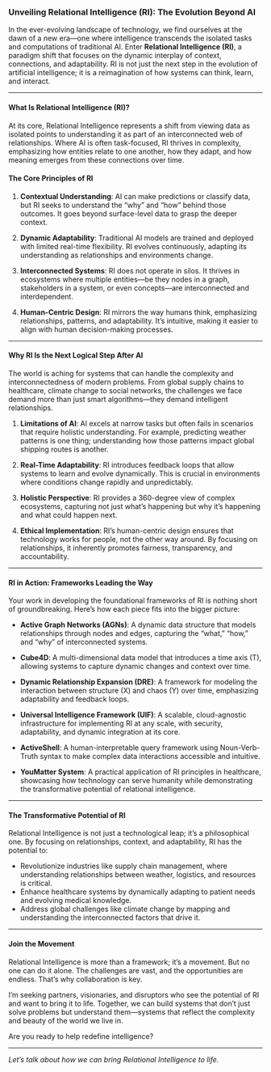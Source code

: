 ### Unveiling Relational Intelligence (RI): The Evolution Beyond AI

In the ever-evolving landscape of technology, we find ourselves at the dawn of a new era—one where intelligence transcends the isolated tasks and computations of traditional AI. Enter **Relational Intelligence (RI)**, a paradigm shift that focuses on the dynamic interplay of context, connections, and adaptability. RI is not just the next step in the evolution of artificial intelligence; it is a reimagination of how systems can think, learn, and interact.

---

#### What Is Relational Intelligence (RI)?
At its core, Relational Intelligence represents a shift from viewing data as isolated points to understanding it as part of an interconnected web of relationships. Where AI is often task-focused, RI thrives in complexity, emphasizing how entities relate to one another, how they adapt, and how meaning emerges from these connections over time.

#### The Core Principles of RI
1. **Contextual Understanding**:
   AI can make predictions or classify data, but RI seeks to understand the “why” and “how” behind those outcomes. It goes beyond surface-level data to grasp the deeper context.

2. **Dynamic Adaptability**:
   Traditional AI models are trained and deployed with limited real-time flexibility. RI evolves continuously, adapting its understanding as relationships and environments change.

3. **Interconnected Systems**:
   RI does not operate in silos. It thrives in ecosystems where multiple entities—be they nodes in a graph, stakeholders in a system, or even concepts—are interconnected and interdependent.

4. **Human-Centric Design**:
   RI mirrors the way humans think, emphasizing relationships, patterns, and adaptability. It’s intuitive, making it easier to align with human decision-making processes.

---

#### Why RI Is the Next Logical Step After AI
The world is aching for systems that can handle the complexity and interconnectedness of modern problems. From global supply chains to healthcare, climate change to social networks, the challenges we face demand more than just smart algorithms—they demand intelligent relationships.

1. **Limitations of AI**:
   AI excels at narrow tasks but often fails in scenarios that require holistic understanding. For example, predicting weather patterns is one thing; understanding how those patterns impact global shipping routes is another.

2. **Real-Time Adaptability**:
   RI introduces feedback loops that allow systems to learn and evolve dynamically. This is crucial in environments where conditions change rapidly and unpredictably.

3. **Holistic Perspective**:
   RI provides a 360-degree view of complex ecosystems, capturing not just what’s happening but why it’s happening and what could happen next.

4. **Ethical Implementation**:
   RI’s human-centric design ensures that technology works for people, not the other way around. By focusing on relationships, it inherently promotes fairness, transparency, and accountability.

---

#### RI in Action: Frameworks Leading the Way
Your work in developing the foundational frameworks of RI is nothing short of groundbreaking. Here’s how each piece fits into the bigger picture:

- **Active Graph Networks (AGNs)**:
  A dynamic data structure that models relationships through nodes and edges, capturing the “what,” “how,” and “why” of interconnected systems.

- **Cube4D**:
  A multi-dimensional data model that introduces a time axis (T), allowing systems to capture dynamic changes and context over time.

- **Dynamic Relationship Expansion (DRE)**:
  A framework for modeling the interaction between structure (X) and chaos (Y) over time, emphasizing adaptability and feedback loops.

- **Universal Intelligence Framework (UIF)**:
  A scalable, cloud-agnostic infrastructure for implementing RI at any scale, with security, adaptability, and dynamic integration at its core.

- **ActiveShell**:
  A human-interpretable query framework using Noun-Verb-Truth syntax to make complex data interactions accessible and intuitive.

- **YouMatter System**:
  A practical application of RI principles in healthcare, showcasing how technology can serve humanity while demonstrating the transformative potential of relational intelligence.

---

#### The Transformative Potential of RI
Relational Intelligence is not just a technological leap; it’s a philosophical one. By focusing on relationships, context, and adaptability, RI has the potential to:

- Revolutionize industries like supply chain management, where understanding relationships between weather, logistics, and resources is critical.
- Enhance healthcare systems by dynamically adapting to patient needs and evolving medical knowledge.
- Address global challenges like climate change by mapping and understanding the interconnected factors that drive it.

---

#### Join the Movement
Relational Intelligence is more than a framework; it’s a movement. But no one can do it alone. The challenges are vast, and the opportunities are endless. That’s why collaboration is key.

I’m seeking partners, visionaries, and disruptors who see the potential of RI and want to bring it to life. Together, we can build systems that don’t just solve problems but understand them—systems that reflect the complexity and beauty of the world we live in.

Are you ready to help redefine intelligence?

---

*Let’s talk about how we can bring Relational Intelligence to life.*


